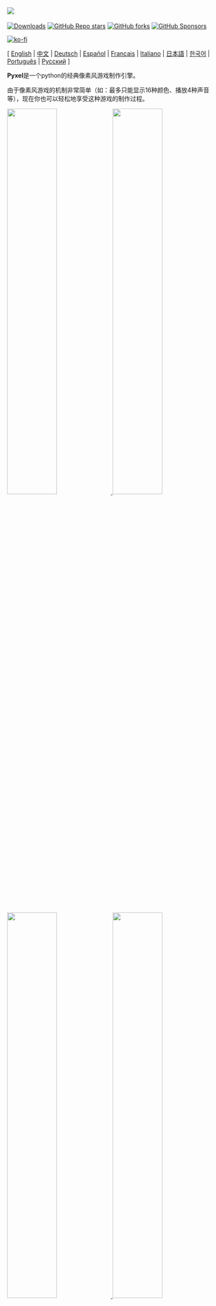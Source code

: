 # <img src="images/pyxel_logo_152x64.png">

[![Downloads](https://static.pepy.tech/personalized-badge/pyxel?period=total&units=international_system&left_color=grey&right_color=blue&left_text=PyPI%20downloads)](https://pypi.org/project/pyxel/)
[![GitHub Repo stars](https://img.shields.io/github/stars/kitao/pyxel?style=social)](https://github.com/kitao/pyxel)
[![GitHub forks](https://img.shields.io/github/forks/kitao/pyxel?style=social)](https://github.com/kitao/pyxel)
[![GitHub Sponsors](https://img.shields.io/github/sponsors/kitao?label=Sponsor%20me&logo=github%20sponsors&style=social)](https://github.com/sponsors/kitao)

[![ko-fi](https://ko-fi.com/img/githubbutton_sm.svg)](https://ko-fi.com/H2H27VDKD)

[ [English](../README.md) | [中文](README.cn.md) | [Deutsch](README.de.md) | [Español](README.es.md) | [Français](README.fr.md) | [Italiano](README.it.md) | [日本語](README.ja.md) | [한국어](README.ko.md) | [Português](README.pt.md) | [Русский](README.ru.md) ]

**Pyxel**是一个python的经典像素风游戏制作引擎。

由于像素风游戏的机制非常简单（如：最多只能显示16种颜色、播放4种声音等），现在你也可以轻松地享受这种游戏的制作过程。

<a href="../pyxel/examples/01_hello_pyxel.py" target="_blank">
<img src="images/01_hello_pyxel.gif" width="48%">
</a>

<a href="../pyxel/examples/02_jump_game.py" target="_blank">
<img src="images/02_jump_game.gif" width="48%">
</a>

<a href="../pyxel/examples/03_draw_api.py" target="_blank">
<img src="images/03_draw_api.gif" width="48%">
</a>

<a href="../pyxel/examples/04_sound_api.py" target="_blank">
<img src="images/04_sound_api.gif" width="48%">
</a>

<a href="images/image_tilemap_editor.gif" target="_blank">
<img src="images/image_tilemap_editor.gif" width="48%">
</a>

<a href="images/sound_music_editor.gif" target="_blank">
<img src="images/sound_music_editor.gif" width="48%">
</a>

Pyxel的规范和API受到[PICO-8](https://www.lexaloffle.com/pico-8.php)和[TIC-80](https://tic80.com/)的启发。

Pyxel是开源的，大家可以免费使用。现在就让我们一起用Pyxel制作自己的游戏吧！

## 说明

- 需要在Windows、Mac或Linux上运行
- 可以使用python进行编程
- 16色调色板
- 3个256x256的图像库
- 8个256x256的瓦片地图
- 4个音轨，每个各可含有64个音符
- 可任意组合8个音乐
- 支持键盘、鼠标及游戏手柄输入
- 图像和音频编辑器

### 调色板

<img src="images/05_color_palette.png">

<img src="images/pyxel_palette.png">

## 如何安装

Pyxel有两种安装版本：Python包版本和独立版本。

### 安装Python包版本

此版本以Python扩展包的方式使用Pyxel。

推荐用户：可以熟练使用pip进行Python包管理，或需要基于已经成熟的Python应用进行开发的用户。

**Windows**

在安装[Python3](https://www.python.org/)（3.7或更高版本）之后，执行以下命令：

```sh
pip install -U pyxel
```

**Mac**

在安装[Python3](https://www.python.org/)（3.7或更高版本）之后，执行以下命令：

```sh
pip3 install -U pyxel
```

**Linux**

安装SDL2（Ubuntu下包名为：`libsdl2-dev`），[Python3](https://www.python.org/)（3.7或更高版本），以及`python3-pip`这三个包之后，执行以下命令：

```sh
sudo pip3 install -U pyxel
```

如果以上步骤无效，可以在安装`cmake`和`rust`后，尝试执行以下步骤自行编译：

```sh
git clone https://github.com/kitao/pyxel.git
cd pyxel
make clean all
sudo pip3 install .
```

### 安装独立版本

此版本可以直接使用Pyxel而无需依赖Python。

推荐用户：不想进行复杂的Python配置，或想要尽快上手Pyxel游戏的用户。

**Windows**

从[下载页面](https://github.com/kitao/pyxel/releases)下载并运行最新的Windows安装器（`pyxel-[version]-windows-setup.exe`）。

**Mac**

安装[Homebrew](https://brew.sh/)之后，执行以下命令：

```sh
brew tap kitao/pyxel
brew install pyxel
```

**Linux**

安装SDL2（Ubuntu下包名为：`libsdl2-dev`）和[Homebrew](https://brew.sh/)之后，执行以下命令：

```sh
brew tap kitao/pyxel
brew install pyxel
```

如果以上步骤无效，可以依前述尝试自行编译。

### 尝试Pyxel例程

以Python包版本为例，安装Pyxel后，用以下命令将Pyxe例程复制到当前文件夹：

```sh
pyxel copy_examples
```

例程包含：

- [01_hello_pyxel.py](../pyxel/examples/01_hello_pyxel.py) - 最简单的应用
- [02_jump_game.py](../pyxel/examples/02_jump_game.py) - 用Pyxel制作的跳跃游戏
- [03_draw_api.py](../pyxel/examples/03_draw_api.py) - 绘画API的使用示例
- [04_sound_api.py](../pyxel/examples/04_sound_api.py) - 声音API的使用示例
- [05_color_palette.py](../pyxel/examples/05_color_palette.py) - 调色板列表
- [06_click_game.py](../pyxel/examples/06_click_game.py) - 鼠标点击游戏
- [07_snake.py](../pyxel/examples/07_snake.py) - 带BGM的贪吃蛇游戏
- [08_triangle_api.py](../pyxel/examples/08_triangle_api.py) - 三角形绘画API的使用示例
- [09_shooter.py](../pyxel/examples/09_shooter.py) - 屏幕过渡射击游戏
- [10_platformer.py](../pyxel/examples/10_platformer.py) - 屏幕横向滑动的游戏示例
- [11_offscreen.py](../pyxel/examples/11_offscreen.py) - 用图像类进行屏外渲染
- [30SecondsOfDaylight.pyxapp](images/30SecondsOfDaylight.gif) - 第1届Pyxel Jam比赛获胜者是[Adam](https://twitter.com/helpcomputer0)
- [megaball.pyxapp](images/megaball.gif) - 商场球类物理游戏[Adam](https://twitter.com/helpcomputer0)

运行例程，可以使用以下命令：

```sh
cd pyxel_examples
pyxel run 01_hello_pyxel.py
pyxel play 30SecondsOfDaylight.pyxapp
```

## 使用教程

### 创建Pyxel应用

在python文件中导入Pyxel包后，首先使用`init`函数指定窗口大小，然后使用`run`函数启动Pyxel应用。

```python
import pyxel

pyxel.init(160, 120)

def update():
    if pyxel.btnp(pyxel.KEY_Q):
        pyxel.quit()

def draw():
    pyxel.cls(0)
    pyxel.rect(10, 10, 20, 20, 11)

pyxel.run(update, draw)
```

`run`函数的两个参数`update`函数和`draw`函数分别用来在需要时更新帧和绘制画面。

实际应用中，建议将pyxel代码封装成如下类：

```python
import pyxel

class App:
    def __init__(self):
        pyxel.init(160, 120)
        self.x = 0
        pyxel.run(self.update, self.draw)

    def update(self):
        self.x = (self.x + 1) % pyxel.width

    def draw(self):
        pyxel.cls(0)
        pyxel.rect(self.x, 0, 8, 8, 9)

App()
```

同样可以使用`show`和`flip`函数来设计简单的图形和动画。

`show`函数进行屏幕显示直到`Esc`键被按下。

```python
import pyxel

pyxel.init(120, 120)
pyxel.cls(1)
pyxel.circb(60, 60, 40, 7)
pyxel.show()
```

`flip`刷新一次屏幕图像。

```python
import pyxel

pyxel.init(120, 80)

while True:
    pyxel.cls(3)
    pyxel.rectb(pyxel.frame_count % 160 - 40, 20, 40, 40, 7)
    pyxel.flip()
```

### 运行Pyxel应用

创建的Python脚本可以使用以下命令执行：

```sh
pyxel run PYTHON_SCRIPT_FILE
```

对于python包版本，可以像普通Python脚本一样执行：

```sh
cd pyxel_examples
python3 PYTHON_SCRIPT_FILE
```

（在Windows中，使用`python`命令来替代`python3`）

### 快捷键

以下快捷键可以在Pyxel运行时使用：

- `Esc`<br>
退出应用
- `Alt(Option)+1`<br>
截屏并保存在桌面
- `Alt(Option)+2`<br>
重置屏幕录制的开始时间
- `Alt(Option)+3`<br>
保存屏幕录制动图到桌面（最多10秒）
- `Alt(Option)+0`<br>
切换性能监控（fps，更新时间，画面绘制时间）
- `Alt(Option)+Enter`<br>
切换全屏

### 如何创建源文件

在Pyxel应用中使用的图像和音效，可以使用Pyxel编辑器进行制作。

Pyxel编辑器使用以下命令启动：

```sh
pyxel edit [PYXEL_RESOURCE_FILE]
```

若指定Pyxel源文件（.pyxres）存在，则加载文件，若不存在，则以指定文件名新建文件。

若未指定源文件，则命名为`my_resource.pyxres`。

Pyxel编辑器启动后，可以拖放其他源文件进行切换。如果源文件被拖拽并在按下``Ctrl(Cmd)``键时释放，则只有当前正在编译的类型（图像、瓦片地图、音效、音乐）会被加载。这个操作允许将多种类型的源文件合并入一个源文件中。

创建的源文件可以使用`load`函数加载。

Pyxel编辑器有以下编辑模式。

**图像编辑器：**

此模式用来编辑图像库。

<img src="images/image_editor.gif">

通过将图像文件拖放进图像编辑器，图像可以加载进当前的图像库中。

**瓦片地图(Tilemap)编辑器：**

此模式用来编辑瓦片地图，其中图像库的图像以瓦片的样式排列。

<img src="images/tilemap_editor.gif">

**音频编辑器：**

此模式用来编辑音频。

<img src="images/sound_editor.gif">

**音乐编辑器：**

此模式用来编辑将录音有序编排形成的音乐。

<img src="images/music_editor.gif">

### 其他创建源文件的方法

Pyxel图像和瓦片地图也可以通过以下方法创建：

- 使用`Image.set`或`Tilemap.set`函数，从字符串列表创建图片
- 使用`Image.load`函数从加载图像文件至pyxel调色板中

Pyxel声音也可以通过以下方法创建：

- 使用`Sound.set`或`Music.set`函数，从字符串列表中创建声音

这些函数的具体用法请查阅API参考手册。

### 如何发布应用

Pyxel支持跨平台的应用文件格式（Pyxel应用文件）。

使用以下命令创建Pyxel应用文件（.pyxapp）：

```sh
pyxel package APP_ROOT_DIR STARTUP_SCRIPT_FILE
```

如果应用需要包含源文件或扩展模块，将他们放在应用文件夹。

创建好的应用文件使用以下命令执行：

```sh
pyxel play PYXEL_APP_FILE
```

## API参考手册

### 系统

- `width`, `height`<br>
画面的宽和高

- `frame_count`<br>
目前为止，经过的总帧数

- `init(width, height, [title], [fps], [quit_key], [capture_scale], [capture_sec])`<br>
使用屏幕尺寸（`width`，`height`）初始化Pyxel应用。以下属性为可选配置项：窗口标题`title`，帧率`fps`，应用退出按键`quit_key`, the scale of the screen capture with `capture_scale`，以及屏幕捕获的最长记录时间`capture_sec`。<br>
示例：`pyxel.init(160, 120, title="My Pyxel App", fps=60, quit_key=pyxel.KEY_NONE, capture_scale=3, capture_sec=0)`

- `run(update, draw)`<br>
启动Pyxel应用，并调用`update`函数刷新画面帧，并使用`draw`函数渲染画面。

- `show()`<br>
显示屏幕直到`Esc`键被按下。（通常应用中建议不要使用）

- `flip()`<br>
刷新一次屏幕。（通常应用中建议不要使用）

- `quit()`<br>
退出Pyxel应用。

### 源文件

- `load(filename, [image], [tilemap], [sound], [music])`<br>
加载源文件(.pyxres)。如果某文件类型(``image/tilemap/sound/music``)被指定为``False``，则源文件中对应类型不会加载。

### 输入
- `mouse_x`, `mouse_y`<br>
当前鼠标指针的位置。

- `mouse_wheel`<br>
当前鼠标滚轮的值。

- `btn(key)`<br>
如果`key`被按下则返回`True`，否则返回`False`([按键定义列表](../pyxel/__init__.pyi))。

- `btnp(key, [hold], [period])`<br>
如果`key`被按下则返回`True`。若设置了`hold`和`period`参数，则当`key`被按下持续`hold`帧时，在`period`帧间隙返回`True`。

- `btnr(key)`<br>
如果`key`被松开，则在此帧返回`True`，否则返回`False`。

- `mouse(visible)`<br>
如果`visible`为`True`则显示鼠标指针，为`False`则不显示。即使鼠标指针不显示，其位置同样会被更新。

### 显示

- `colors`<br>
展示调色板可以显示的颜色列表。颜色以24位数值格式进行展示。使用`colors.from_list`和`colors.to_list`直接指定货检索Python列表。<br>
示例：`org_colors = pyxel.colors.to_list(); pyxel.colors[15] = 0x112233; pyxel.colors.from_list(org_colors)`

- `image(img)`<br>
直接操作图像库`img` (0-2)。（参考前文Image类）<br>
示例：`pyxel.image(0).load(0, 0, "title.png")`

- `tilemap(tm)`<br>
操作瓦片地图`tm`(0-7)（参考前文Tilemap类）

- `clip(x, y, w, h)`<br>
设置画面绘制区域为从(`x`, `y`)开始的宽度`w`、高度为`h`的区域。`clip()`可以将绘制区域重置为全屏。

- `camera(x, y)`<br>
Change the upper left corner coordinates of the screen to (`x`, `y`). Reset the upper left corner coordinates to (`0`, `0`) with `camera()`.

- `pal(col1, col2)`<br>
绘制时用`col1`颜色代替`col2`颜色。`pal()`可以重置为初始色调。

- `cls(col)`<br>
用`col`颜色清空画面。

- `pget(x, y)`<br>
获取(`x`, `y`)处的像素颜色。

- `pset(x, y, col)`<br>
用`col`颜色在(`x`, `y`)处绘制一个像素点。

- `line(x1, y1, x2, y2, col)`<br>
用`col`颜色画一条从(`x1`, `y1`)到(`x2`, `y2`)的直线。

- `rect(x, y, w, h, col)`<br>
用`col`颜色绘制一个从(`x`, `y`)开始的宽为`w`、高为`h`的矩形。

- `rectb(x, y, w, h, col)`<br>
用`col`颜色绘制从(`x`, `y`)开始的宽为`w`、高为`h`的矩形边框。

- `circ(x, y, r, col)`<br>
用`col`颜色绘制圆心为(`x`, `y`)，半径为`r`的圆形。

- `circb(x, y, r, col)`<br>
用`col`颜色绘制圆心为(`x`, `y`)，半径为`r`的圆形边框。

- `elli(x, y, w, h, col)`<br>
从(`x`, `y`)画一个宽度`w`, 高度`h`, 颜色`col`的椭圆。

- `ellib(x, y, w, h, col)`<br>
从(`x`, `y`)画出一个宽`w`, 高`h`, 颜色`col`的椭圆轮廓。

- `tri(x1, y1, x2, y2, x3, y3, col)`<br>
用`col`颜色绘制顶点分别为(`x1`, `y1`)，(`x2`, `y2`)，(`x3`, `y3`)的三角形。

- `trib(x1, y1, x2, y2, x3, y3, col)`<br>
用`col`颜色绘制顶点分别为(`x1`, `y1`)，(`x2`, `y2`)，(`x3`, `y3`)的三角形边框。

- `fill(x, y, col)`<br>
从(`x`, `y`)画一个宽度`w`, 高度`h`, 颜色`col`的椭圆。

- `blt(x, y, img, u, v, w, h, [colkey])`<br>
将尺寸为(`w`, `h`)的区域从图像库的(`u`, `v`)复制到(`x`, `y`)。若`w`或`h`为负值，则在水平或垂直方向上翻转。若指定了`colkey`的值，则视作透明颜色。

<img src="images/blt_figure.png">

- `bltm(x, y, tm, u, v, w, h, [colkey])`<br>
从瓦片图`tm`（0-7）的（`u`，`v`）复制大小为（`w`，`h`）的区域到（`x`，`y`）。如果为`w`和/或`h`设置了负值，它将在水平和/或垂直方向上反转。如果指定了 `colkey`，将被视为透明色。瓦片的大小是8x8像素，以`(tile_x, tile_y)`的元组形式存储在瓦片图中。

<img src="images/bltm_figure.png">

- `text(x, y, s, col)`<br>
用`col`颜色在(`x`, `y`)绘制字符串`s`。

### 声音

- `sound(snd)`<br>
操作音频`snd`(0-63)。（参考Sound类）<br>
示例：`pyxel.sound(0).speed = 60`

- `music(msc)`<br>
操作音乐`msc`(0-7)（参考Music类）

- `play_pos(ch)`<br>
获取通道`ch` (0-3)中音频重播位置`(sound no, note no)`。若重播被停止则返回`None`。

- `play(ch, snd, [tick], [loop])`<br>
播放通道`ch` (0-3)中的声音`snd` (0-63)。如果声音`snd`是一个列表，则按顺序播放。播放开始位置可以通过 `tick` (1 tick = 1/120 秒)指定。如果`loop`被指定为`True`则循环播放。

- `playm(msc, [tick], [loop])`<br>
播放音乐`msc` (0-7)。播放开始位置可以通过 `tick` (1 tick = 1/120 秒)指定。如果`loop`被指定为`True`则循环播放。

- `stop([ch])`<br>
停止指定通道`ch` (0-3)的重播。`stop()`可以停止所有通道的播放。

### Math

- `ceil(x)`<br>
Returns the smallest integer greater than or equal to `x`.

- `floor(x)`<br>
Returns the largest integer less than or equal to `x`.

- `sgn(x)`<br>
Returns 1 when `x` is positive, 0 when it is zero, and -1 when it is negative.

- `sqrt(x)`<br>
Returns the square root of `x`.

- `sin(deg)`<br>
Returns the sine of `deg` degrees.

- `cos(deg)`<br>
Returns the cosine of `deg` degrees.

- `atan2(y, x)`<br>
Returns the arctangent of `y`/`x` in degrees.

- `rseed(seed: int)`<br>
Sets the seed of the random number generator.

- `rndi(a, b)`<br>
Returns an random integer greater than or equal to `a` and less than or equal to `b`.

- `rndf(a, b)`<br>
Returns a random decimal greater than or equal to `a` and less than or equal to `b`.

- `nseed(seed)`<br>
Sets the seed of Perlin noise.

- `noise(x, [y], [z])`<br>
Returns the Perlin noise value for the specified coordinates.

### Image类

- `width`, `height`<br>
图像的宽和高。

- `data`<br>
图像中的数据（256x256的二维列表）。

- `get(x, y)`<br>
获取图像中(`x`, `y`)位置的值。

- `set(x, y, data)`<br>
使用字符串列表设置坐标(`x`, `y`)处的图像。<br>
示例：`pyxel.image(0).set(10, 10, ["0123", "4567", "89ab", "cdef"])`

- `load(x, y, filename)`<br>
在(`x`, `y`)处加载图像文件(png/gif/jpeg)。

### Tilemap类

- `width`, `height`<br>
瓦片地图(tilemap)的宽和高。

- `refimg`<br>
被瓦片地图tilemap引用的图像库(0-2)。

- `set(x, y, data)`<br>
使用字符串列表在坐标(`x`, `y`)处设置瓦片地图。<br>
示例：`pyxel.tilemap(0).set(0, 0, ["000102", "202122", "a0a1a2", "b0b1b2"])`

- `pget(x, y)`<br>
得到(`x`, `y`)处的瓦片。瓦片数据为元组`(tile_x, tile_y)`。

- `pset(x, y, tile)`<br>
在(`x`, `y`)处画出瓦片`tile`。瓦片数据为元组`(tile_x, tile_y)`。

### Sound类

- `notes`<br>
音符列表(0-127)，数字越高，音调越高。数字达到33时，音调就达到'A2'(440Hz)。其余为-1.

- `tones`<br>
音色列表(0:三角波 / 1:方波 / 2:脉冲 / 3:噪声)

- `volumes`<br>
音量列表(0-7)

- `effects`<br>
音效列表(0:无 / 1:滑动 / 2:颤音 / 3:淡出)

- `speed`<br>
播放速度。1为最快，数字越大，速度越慢。数字120时，每个音符长度为1秒。

- `set(notes, tones, volumes, effects, speed)`<br>
使用字符串设置音符、音色、音量及音效。如果音色、音量及音效的字符串比音符字符串短，则从开头重复。

- `set_notes(notes)`<br>
使用由'CDEFGAB'+'#-'+'0123'或'R'组成的字符串设置音符。大小写不敏感，且空格会被忽略。<br>
示例：`pyxel.sound(0).set_note("G2B-2D3R RF3F3F3")`

- `set_tones(tones)`<br>
使用由'TSPN'组成的字符串设置音色。大小写不敏感，且空格会被忽略。<br>
示例：`pyxel.sound(0).set_tone("TTSS PPPN")`

- `set_volumes(volumes)`<br>
使用由'01234567'组成的字符串设置音量。大小写不敏感，且空格会被忽略。<br>
示例：`pyxel.sound(0).set_volume("7777 7531")`

- `set_effects(effects)`<br>
使用由'NSVF'组成的字符串设置音效。大小写不敏感，且空格会被忽略。<br>
示例：`pyxel.sound(0).set_effect("NFNF NVVS")`

### Music类

- `sequences`<br>
按通道数顺序展示声音(0-63)的二维列表。

- `set(seq0, seq1, seq2, seq3)`<br>
设置所有通道的声音(0-63)列表。如果指定了空列表，则对应通道不会用来播放。<br>
示例：`pyxel.music(0).set([0, 1], [2, 3], [4], [])`

### 高级APIs

Pyxel还有一些“高级API”，出于“可能令用户感到迷惑”、“需要专业知识”等一些原因，在本文尚未提及。

如果你对自己的技术很熟悉，可以参阅[this](../pyxel/__init__.pyi)，尝试挑战自己并创造一些神奇的作品！

## 如何参与

### Submitting Issue

使用[Issue Tracker](https://github.com/kitao/pyxel/issues)来提交bug报告或功能需求。在创建新issue之前，请确定没有类似的打开的issue。

### Manual Testing

欢迎任何人在[Issue Tracker](https://github.com/kitao/pyxel/issues)中手动测试代码、上报bug、提交优化建议等！

### Submitting Pull Request

可以通过pull requests(PRs)形式来提交补丁或修复。请确认你的pull request对应的issue地址在issue tracker中依然是open状态。

一旦提交pull request，则默认同意在[MIT License](../LICENSE)的许可下发布。

## 其他信息

- [Q&A](https://github.com/kitao/pyxel/wiki/Pyxel-Q&A)
- [User Examples](https://github.com/kitao/pyxel/wiki/Pyxel-User-Examples)
- [Discord Server (English)](https://discord.gg/FC7kUZJ)
- [Discord Server (Japanese - 日本語版)](https://discord.gg/qHA5BCS)

## 许可证

Pyxel遵循[MIT License](../LICENSE)。您可以在专利软件中重复使用，前提是该软件的所有副本或重要部分均包含 MIT 许可条款的副本和版权声明。

## 招募赞助商

Pyxel 正在 GitHub 赞助商上寻找赞助商。 考虑赞助 Pyxel 以进行持续维护和功能添加。 赞助商可以咨询 Pyxel 作为一个好处。 详情请参阅[此处](https://github.com/sponsors/kitao)。
